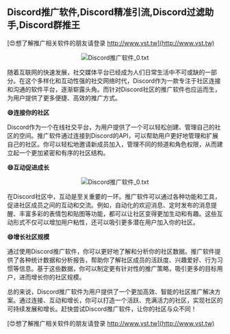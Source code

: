 ## **Discord推广软件,Discord精准引流,Discord过滤助手,Discord群推王**

[😍想了解推广相关软件的朋友请登录 http://www.vst.tw](http://www.vst.tw)

 <center><img src="https://vst.tw/MP4/tuiguang/png/3.png" alt="Discord推广软件_0.txt"></center>

随着互联网的快速发展，社交媒体平台已经成为人们日常生活中不可或缺的一部分。在这个多样化和互动性强的社交网络时代，Discord作为一款专注于社区连接和沟通的软件平台，逐渐崭露头角。而针对Discord社区的推广软件也应运而生，为用户提供了更多便捷、高效的推广方式。

**😄连接你的社区**

Discord作为一个在线社交平台，为用户提供了一个可以轻松创建、管理自己的社区的空间。推广软件通过连接到Discord的API，可以帮助用户更好地管理和扩展自己的社区。你可以轻松地邀请新成员加入，管理不同的频道和角色权限，从而建立起一个更加紧密和有序的社区结构。

**😄互动促进成长**

 <center><img src="https://vst.tw/MP4/tuiguang/png/3.png" alt="Discord推广软件_0.txt"></center>

在Discord社区中，互动是至关重要的一环。推广软件可以通过各种功能和工具，促进社区成员之间的互动和交流。例如，自动化的欢迎消息、定时发布的消息提醒、丰富多彩的表情包和贴图等功能，都可以让社区变得更加生动和有趣。这些互动形式不仅可以增加用户粘性，还可以吸引更多潜在用户加入你的社区。

**😄增长社区规模**

通过使用Discord推广软件，你可以更好地了解和分析你的社区数据。推广软件提供了各种统计数据和分析报告，帮助你了解社区成员的活跃度、兴趣爱好、行为习惯等信息。基于这些数据，你可以制定更有针对性的推广策略，吸引更多的目标用户，进而增长你的社区规模。

总的来说，Discord推广软件为用户提供了一个更加高效、智能的社区推广解决方案。通过连接、互动和增长，你可以打造一个活跃、充满活力的社区，实现社区的可持续发展和增长。赶快尝试Discord推广软件，让你的社区与众不同！

[😍想了解推广相关软件的朋友请登录 http://www.vst.tw](http://www.vst.tw)



